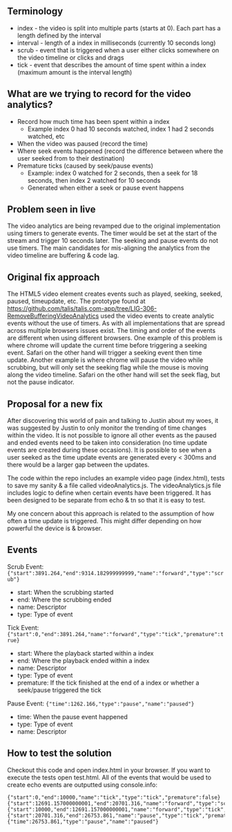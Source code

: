 ## Terminology
 * index - the video is split into multiple parts (starts at 0). Each part has a length defined by the interval
 * interval - length of a index in milliseconds (currently 10 seconds long)
 * scrub - event that is triggered when a user either clicks somewhere on the video timeline or clicks and drags
 * tick - event that describes the amount of time spent within a index (maximum amount is the interval length)

## What are we trying to record for the video analytics?
 * Record how much time has been spent within a index
   * Example index 0 had 10 seconds watched, index 1 had 2 seconds watched, etc
 * When the video was paused (record the time)
 * Where seek events happened (record the difference between where the user seeked from to their destination)
 * Premature ticks (caused by seek/pause events)
   * Example: index 0 watched for 2 seconds, then a seek for 18 seconds, then index 2 watched for 10 seconds
   * Generated when either a seek or pause event happens

## Problem seen in live
The video analytics are being revamped due to the original implementation using timers to generate 
events. The timer would be set at the start of the stream and trigger 10 seconds later. The seeking
and pause events do not use timers. The main candidates for mis-aligning the analytics from the video 
timeline are buffering & code lag.

## Original fix approach
The HTML5 video element creates events such as played, seeking, seeked, paused, timeupdate, etc. The 
prototype found at https://github.com/talis/talis.com-app/tree/LIG-306-RemoveBufferingVideoAnalytics 
used the video events to create analytic events without the use of timers. As with all implementations 
that are spread across multiple browsers issues exist. The timing and order of the events are different
when using different browsers. One example of this problem is where chrome will update the current
time before triggering a seeking event. Safari on the other hand will trigger a seeking event then time  
update. Another example is where chrome will pause the video while scrubbing, but will only set the
seeking flag while the mouse is moving along the video timeline. Safari on the other hand will set
the seek flag, but not the pause indicator.

## Proposal for a new fix
After discovering this world of pain and talking to Justin about my woes, it was suggested by Justin
to only monitor the trending of time changes within the video. It is not possible to ignore all 
other events as the paused and ended events need to be taken into consideration (no time update events
are created during these occasions). It is possible to see when a user seeked as the time update events
are generated every < 300ms and there would be a larger gap between the updates.

The code within the repo includes an example video page (index.html), tests to save my sanity & a file
called videoAnalytics.js. The videoAnalytics.js file includes logic to define when certain events have
been triggered. It has been designed to be separate from echo & tn so that it is easy to test.

My one concern about this approach is related to the assumption of how often a time update is triggered.
This might differ depending on how powerful the device is & browser.

## Events
Scrub Event: `{"start":3891.264,"end":9314.182999999999,"name":"forward","type":"scrub"}`
 * start: When the scrubbing started
 * end: Where the scrubbing ended
 * name: Descriptor
 * type: Type of event

Tick Event: `{"start":0,"end":3891.264,"name":"forward","type":"tick","premature":true}`
 * start: Where the playback started within a index
 * end: Where the playback ended within a index
 * name: Descriptor
 * type: Type of event
 * premature: If the tick finished at the end of a index or whether a seek/pause triggered the tick

Pause Event: `{"time":1262.166,"type":"pause","name":"paused"}`
 * time: When the pause event happened
 * type: Type of event
 * name: Descriptor

## How to test the solution
Checkout this code and open index.html in your browser. If you want to execute the tests open test.html.
All of the events that would be used to create echo events are outputted using console.info:

```
{"start":0,"end":10000,"name":"tick","type":"tick","premature":false}
{"start":12691.157000000001,"end":20701.316,"name":"forward","type":"scrub"}
{"start":10000,"end":12691.157000000001,"name":"forward","type":"tick","premature":true}
{"start":20701.316,"end":26753.861,"name":"pause","type":"tick","premature":true}
{"time":26753.861,"type":"pause","name":"paused"} 
```
